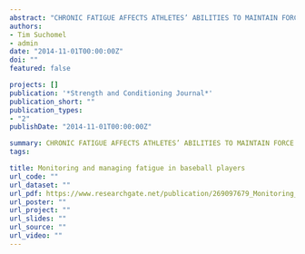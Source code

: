 ```yaml
---
abstract: "CHRONIC FATIGUE AFFECTS ATHLETES’ ABILITIES TO MAINTAIN FORCE AND POWER CAPABILITIES OVER THE COURSE OF A SEASON. THE ABILITY FOR SPORT SCIENTISTS AND COACHES TO MONITOR AND MANAGE FATIGUE IS BENEFICIAL FOR ALL SPORTS, ESPECIALLY THOSE WITH LENGTHY SEASONS. ALTHOUGH METHODS OF MONITORING AND MANAGING FATIGUE HAVE BEEN SUGGESTED FOR VARIOUS SPORTS, THERE IS CURRENTLY LIMITED RESEARCH EXAMINING METHODS OF MONITORING FATIGUE IN BASEBALL OVER THE COURSE OF A SEASON. TO EFFECTIVELY MAINTAIN PEAK PERFORMANCE, POTENTIAL METHODS FOR MONITORING AND MANAGING FATIGUE IN BASEBALL PLAYERS NEED TO BE DISCUSSED."
authors:
- Tim Suchomel
- admin
date: "2014-11-01T00:00:00Z"
doi: ""
featured: false

projects: []
publication: '*Strength and Conditioning Journal*'
publication_short: ""
publication_types:
- "2"
publishDate: "2014-11-01T00:00:00Z"

summary: CHRONIC FATIGUE AFFECTS ATHLETES’ ABILITIES TO MAINTAIN FORCE AND POWER CAPABILITIES OVER THE COURSE OF A SEASON. THE ABILITY FOR SPORT SCIENTISTS AND COACHES TO MONITOR AND MANAGE FATIGUE IS BENEFICIAL FOR ALL SPORTS, ESPECIALLY THOSE WITH LENGTHY SEASONS. ALTHOUGH METHODS OF MONITORING AND MANAGING FATIGUE HAVE BEEN SUGGESTED FOR VARIOUS SPORTS, THERE IS CURRENTLY LIMITED RESEARCH EXAMINING METHODS OF MONITORING FATIGUE IN BASEBALL OVER THE COURSE OF A SEASON. TO EFFECTIVELY MAINTAIN PEAK PERFORMANCE, POTENTIAL METHODS FOR MONITORING AND MANAGING FATIGUE IN BASEBALL PLAYERS NEED TO BE DISCUSSED.
tags:

title: Monitoring and managing fatigue in baseball players
url_code: ""
url_dataset: ""
url_pdf: https://www.researchgate.net/publication/269097679_Monitoring_and_Managing_Fatigue_in_Baseball_Players
url_poster: ""
url_project: ""
url_slides: ""
url_source: ""
url_video: ""
---
```


